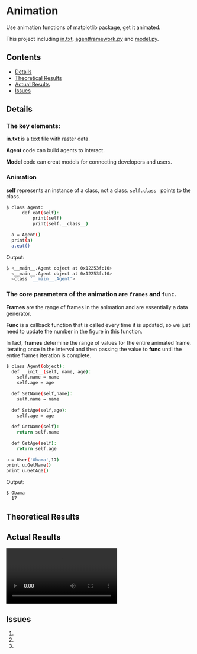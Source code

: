 # Animation

Use animation functions of matplotlib package, get it animated.

This project including [in.txt](https://github.com/hahatori/Animation/blob/master/in.txt), [agentframework.py](https://github.com/hahatori/Animation/blob/master/agentframework.py) and [model.py](https://github.com/hahatori/Animation/blob/master/model.py).

## Contents

- [Details](#details)
- [Theoretical Results](#theoretical-results)
- [Actual Results](#actual-results)
- [Issues](#issues)

## Details

### The key elements:

**in.txt** is a text file with raster data.

**Agent** code can build agents to interact.

**Model** code can creat models for connecting developers and users.

### Animation

**self** represents an instance of a class, not a class. ```self.class ``` points to the class.

```sh
$ class Agent:       
      def eat(self): 
          print(self)
          print(self.__class__)
      
  a = Agent() 
  print(a)
  a.eat()  
```
Output:

```sh
$ <__main__.Agent object at 0x12253fc10>
  <__main__.Agent object at 0x12253fc10>
  <class '__main__.Agent'>
```

### The core parameters of the **animation** are ```frames``` and ```func```.

**Frames** are the range of frames in the animation and are essentially a data generator.

**Func** is a callback function that is called every time it is updated, so we just need to update the number in the figure in this function.

In fact, **frames** determine the range of values for the entire animated frame, iterating once in the interval and then passing the value to **func** until the entire frames iteration is complete.

```sh
$ class Agent(object): 
  def __init__(self, name, age): 
    self.name = name 
    self.age = age 
  
  def SetName(self,name): 
    self.name = name 
  
  def SetAge(self,age): 
    self.age = age 
  
  def GetName(self): 
    return self.name 
  
  def GetAge(self): 
    return self.age 
  
u = User('Obama',17) 
print u.GetName() 
print u.GetAge() 
```

Output:

```sh
$ Obama
  17
```

## Theoretical Results

 

## Actual Results

![Animation](https://github.com/hahatori/Python_Assignment1/blob/master/Ani.mov)

## Issues

1. 
2. 
3. 

